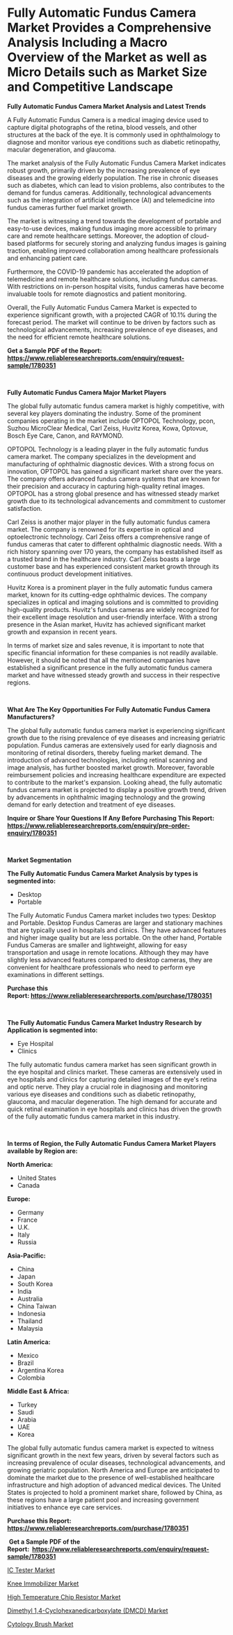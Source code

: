 <p><h1>Fully Automatic Fundus Camera Market Provides a Comprehensive Analysis Including a Macro Overview of the Market as well as Micro Details such as Market Size and Competitive Landscape</h1></p><p><strong>Fully Automatic Fundus Camera Market Analysis and Latest Trends</strong></p>
<p><p>A Fully Automatic Fundus Camera is a medical imaging device used to capture digital photographs of the retina, blood vessels, and other structures at the back of the eye. It is commonly used in ophthalmology to diagnose and monitor various eye conditions such as diabetic retinopathy, macular degeneration, and glaucoma.</p><p>The market analysis of the Fully Automatic Fundus Camera Market indicates robust growth, primarily driven by the increasing prevalence of eye diseases and the growing elderly population. The rise in chronic diseases such as diabetes, which can lead to vision problems, also contributes to the demand for fundus cameras. Additionally, technological advancements such as the integration of artificial intelligence (AI) and telemedicine into fundus cameras further fuel market growth.</p><p>The market is witnessing a trend towards the development of portable and easy-to-use devices, making fundus imaging more accessible to primary care and remote healthcare settings. Moreover, the adoption of cloud-based platforms for securely storing and analyzing fundus images is gaining traction, enabling improved collaboration among healthcare professionals and enhancing patient care.</p><p>Furthermore, the COVID-19 pandemic has accelerated the adoption of telemedicine and remote healthcare solutions, including fundus cameras. With restrictions on in-person hospital visits, fundus cameras have become invaluable tools for remote diagnostics and patient monitoring.</p><p>Overall, the Fully Automatic Fundus Camera Market is expected to experience significant growth, with a projected CAGR of 10.1% during the forecast period. The market will continue to be driven by factors such as technological advancements, increasing prevalence of eye diseases, and the need for efficient remote healthcare solutions.</p></p>
<p><strong>Get a Sample PDF of the Report:&nbsp; <a href="https://www.reliableresearchreports.com/enquiry/request-sample/1780351">https://www.reliableresearchreports.com/enquiry/request-sample/1780351</a></strong></p>
<p>&nbsp;</p>
<p><strong>Fully Automatic Fundus Camera Major Market Players</strong></p>
<p><p>The global fully automatic fundus camera market is highly competitive, with several key players dominating the industry. Some of the prominent companies operating in the market include OPTOPOL Technology, pcon, Suzhou MicroClear Medical, Carl Zeiss, Huvitz Korea, Kowa, Optovue, Bosch Eye Care, Canon, and RAYMOND. </p><p>OPTOPOL Technology is a leading player in the fully automatic fundus camera market. The company specializes in the development and manufacturing of ophthalmic diagnostic devices. With a strong focus on innovation, OPTOPOL has gained a significant market share over the years. The company offers advanced fundus camera systems that are known for their precision and accuracy in capturing high-quality retinal images. OPTOPOL has a strong global presence and has witnessed steady market growth due to its technological advancements and commitment to customer satisfaction.</p><p>Carl Zeiss is another major player in the fully automatic fundus camera market. The company is renowned for its expertise in optical and optoelectronic technology. Carl Zeiss offers a comprehensive range of fundus cameras that cater to different ophthalmic diagnostic needs. With a rich history spanning over 170 years, the company has established itself as a trusted brand in the healthcare industry. Carl Zeiss boasts a large customer base and has experienced consistent market growth through its continuous product development initiatives.</p><p>Huvitz Korea is a prominent player in the fully automatic fundus camera market, known for its cutting-edge ophthalmic devices. The company specializes in optical and imaging solutions and is committed to providing high-quality products. Huvitz's fundus cameras are widely recognized for their excellent image resolution and user-friendly interface. With a strong presence in the Asian market, Huvitz has achieved significant market growth and expansion in recent years.</p><p>In terms of market size and sales revenue, it is important to note that specific financial information for these companies is not readily available. However, it should be noted that all the mentioned companies have established a significant presence in the fully automatic fundus camera market and have witnessed steady growth and success in their respective regions.</p></p>
<p>&nbsp;</p>
<p><strong>What Are The Key Opportunities For Fully Automatic Fundus Camera Manufacturers?</strong></p>
<p><p>The global fully automatic fundus camera market is experiencing significant growth due to the rising prevalence of eye diseases and increasing geriatric population. Fundus cameras are extensively used for early diagnosis and monitoring of retinal disorders, thereby fueling market demand. The introduction of advanced technologies, including retinal scanning and image analysis, has further boosted market growth. Moreover, favorable reimbursement policies and increasing healthcare expenditure are expected to contribute to the market's expansion. Looking ahead, the fully automatic fundus camera market is projected to display a positive growth trend, driven by advancements in ophthalmic imaging technology and the growing demand for early detection and treatment of eye diseases.</p></p>
<p><strong>Inquire or Share Your Questions If Any Before Purchasing This Report: <a href="https://www.reliableresearchreports.com/enquiry/pre-order-enquiry/1780351">https://www.reliableresearchreports.com/enquiry/pre-order-enquiry/1780351</a></strong></p>
<p>&nbsp;</p>
<p><strong>Market Segmentation</strong></p>
<p><strong>The Fully Automatic Fundus Camera Market Analysis by types is segmented into:</strong></p>
<p><ul><li>Desktop</li><li>Portable</li></ul></p>
<p><p>The Fully Automatic Fundus Camera market includes two types: Desktop and Portable. Desktop Fundus Cameras are larger and stationary machines that are typically used in hospitals and clinics. They have advanced features and higher image quality but are less portable. On the other hand, Portable Fundus Cameras are smaller and lightweight, allowing for easy transportation and usage in remote locations. Although they may have slightly less advanced features compared to desktop cameras, they are convenient for healthcare professionals who need to perform eye examinations in different settings.</p></p>
<p><strong>Purchase this Report:&nbsp;<a href="https://www.reliableresearchreports.com/purchase/1780351">https://www.reliableresearchreports.com/purchase/1780351</a></strong></p>
<p>&nbsp;</p>
<p><strong>The Fully Automatic Fundus Camera Market Industry Research by Application is segmented into:</strong></p>
<p><ul><li>Eye Hospital</li><li>Clinics</li></ul></p>
<p><p>The fully automatic fundus camera market has seen significant growth in the eye hospital and clinics market. These cameras are extensively used in eye hospitals and clinics for capturing detailed images of the eye's retina and optic nerve. They play a crucial role in diagnosing and monitoring various eye diseases and conditions such as diabetic retinopathy, glaucoma, and macular degeneration. The high demand for accurate and quick retinal examination in eye hospitals and clinics has driven the growth of the fully automatic fundus camera market in this industry.</p></p>
<p>&nbsp;</p>
<p><strong>In terms of Region, the Fully Automatic Fundus Camera Market Players available by Region are:</strong></p>
<p>
    <p> <strong> North America: </strong>
        <ul>
            <li>United States</li>
            <li>Canada</li>
        </ul>
        </p> 
    <p> <strong> Europe: </strong>
        <ul>
            <li>Germany</li>
            <li>France</li>
            <li>U.K.</li>
            <li>Italy</li>
            <li>Russia</li>
        </ul>
        </p> 
    <p> <strong> Asia-Pacific: </strong>
        <ul>
            <li>China</li>
            <li>Japan</li>
            <li>South Korea</li>
            <li>India</li>
            <li>Australia</li>
            <li>China Taiwan</li>
            <li>Indonesia</li>
            <li>Thailand</li>
            <li>Malaysia</li>
        </ul>
        </p> 
    <p> <strong> Latin America: </strong>
        <ul>
            <li>Mexico</li>
            <li>Brazil</li>
            <li>Argentina Korea</li>
            <li>Colombia</li>
        </ul>
        </p> 
    <p> <strong> Middle East & Africa: </strong>
        <ul>
            <li>Turkey</li>
            <li>Saudi</li>
            <li>Arabia</li>
            <li>UAE</li>
            <li>Korea</li>
        </ul>
    </p>
    </p>
<p><p>The global fully automatic fundus camera market is expected to witness significant growth in the next few years, driven by several factors such as increasing prevalence of ocular diseases, technological advancements, and growing geriatric population. North America and Europe are anticipated to dominate the market due to the presence of well-established healthcare infrastructure and high adoption of advanced medical devices. The United States is projected to hold a prominent market share, followed by China, as these regions have a large patient pool and increasing government initiatives to enhance eye care services.</p></p>
<p><strong>Purchase this Report: <a href="https://www.reliableresearchreports.com/purchase/1780351">https://www.reliableresearchreports.com/purchase/1780351</a></strong></p>
<p>&nbsp;<strong>Get a Sample PDF of the Report:&nbsp;&nbsp;<a href="https://www.reliableresearchreports.com/enquiry/request-sample/1780351">https://www.reliableresearchreports.com/enquiry/request-sample/1780351</a></strong></p>
<p><strong></strong></p>
<p><p><a href="https://medium.com/@lloydgrimes52/ic-tester-market-size-and-market-trends-complete-industry-overview-2023-to-2030-c13fe61dec13">IC Tester Market</a></p><p><a href="https://www.linkedin.com/pulse/knee-immobilizer-market-share-amp-new-trends-analysis-report-qljkc/">Knee Immobilizer Market</a></p><p><a href="https://github.com/aasishrp01/Market-Research-Report-List-1/blob/main/high-temperature-chip-resistor-market.md">High Temperature Chip Resistor Market</a></p><p><a href="https://github.com/rahu1506/Market-Research-Report-List-1/blob/main/dimethyl-14-cyclohexanedicarboxylate-dmcd-market.md">Dimethyl 1,4-Cyclohexanedicarboxylate (DMCD) Market</a></p><p><a href="https://medium.com/@roscoemayer1990/cytology-brush-market-comprehensive-assessment-by-type-application-and-geography-be1c8054b8c1">Cytology Brush Market</a></p></p>